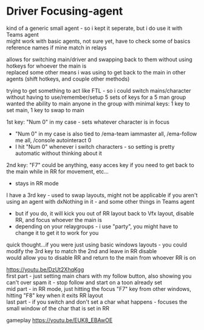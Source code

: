 # Driver Focusing-agent

kind of a generic small agent - so i kept it seperate, but i do use it with Teams agent     
might work with basic agents, not sure yet, have to check some of basics reference names if mine match in relays

allows for switching main/driver and swapping back to them without using hotkeys for whoever the main is     
replaced some other means i was using to get back to the main in other agents (shift hotkeys, and couple other methods)

trying to get something to act like FTL - so i could switch mains/character without having to use/remember/setup 5 sets of keys for a 5 man group     
wanted the ability to main anyone in the group with minimal keys: 1 key to set main, 1 key to swap to main     

1st key: "Num 0" in my case - sets whatever character is in focus
*  "Num 0" in my case is also tied to /ema-team iammaster all, /ema-follow me all, /console autointeract 0
*  I hit "Num 0" whenever i switch characters - so setting is pretty automatic without thinking about it

2nd key: "F7" could be anything, easy acces key if you need to get back to the main while in RR for movement, etc...     
*  stays in RR mode

I have a 3rd key - used to swap layouts, might not be applicable if you aren't using an agent with dxNothing in it - and some other things in Teams agent
*  but if you do, it will kick you out of RR layout back to Vfx layout, disable RR, and focus whoever the main is
*  depending on your relaygroups - i use "party", you might have to change it to get it to work for you

quick thought...if you were just using basic windows layouts - you could modify the 3rd key to match the 2nd and leave in RR disable     
would allow you to disable RR and return to the main from whoever RR is on     

https://youtu.be/DzUt2XhqKgg     
first part - just setting main chars with my follow button, also showing you can't over spam it - stop follow and start on a toon already set     
mid part - in RR mode, just hitting the focus "F7" key from other windows, hitting "F8" key when it exits RR layout     
last part - if you switch and don't set a char what happens - focuses the small window of the char that is set in RR

gameplay https://youtu.be/EUK8_EBAwOE

